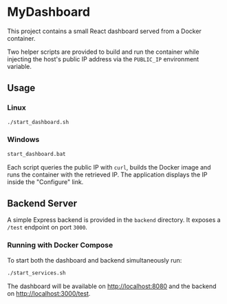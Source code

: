 # MyDashboard

This project contains a small React dashboard served from a Docker container.

Two helper scripts are provided to build and run the container while injecting
the host's public IP address via the `PUBLIC_IP` environment variable.

## Usage

### Linux

```sh
./start_dashboard.sh
```

### Windows

```bat
start_dashboard.bat
```

Each script queries the public IP with `curl`, builds the Docker image and runs
the container with the retrieved IP. The application displays the IP inside the
"Configure" link.


## Backend Server

A simple Express backend is provided in the `backend` directory. It exposes a
`/test` endpoint on port `3000`.

### Running with Docker Compose

To start both the dashboard and backend simultaneously run:

```sh
./start_services.sh
```

The dashboard will be available on [http://localhost:8080](http://localhost:8080)
and the backend on [http://localhost:3000/test](http://localhost:3000/test).
